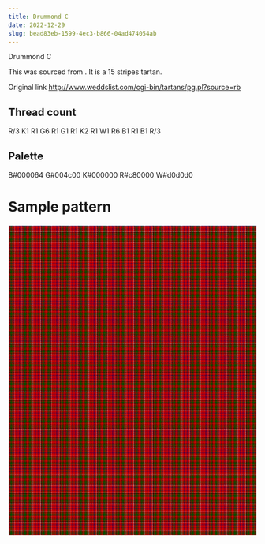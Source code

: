 ```yaml
---
title: Drummond C
date: 2022-12-29
slug: bead83eb-1599-4ec3-b866-04ad474054ab
---
```

Drummond C

This was sourced from <no value>.  It is a 15 stripes tartan.

Original link http://www.weddslist.com/cgi-bin/tartans/pg.pl?source=rb

## Thread count
R/3 K1 R1 G6 R1 G1 R1 K2 R1 W1 R6 B1 R1 B1 R/3

## Palette
B#000064 G#004c00 K#000000 R#c80000 W#d0d0d0

# Sample pattern

![Tartan detail](tartan.png "R/3 K1 R1 G6 R1 G1 R1 K2 R1 W1 R6 B1 R1 B1 R/3 tartan")